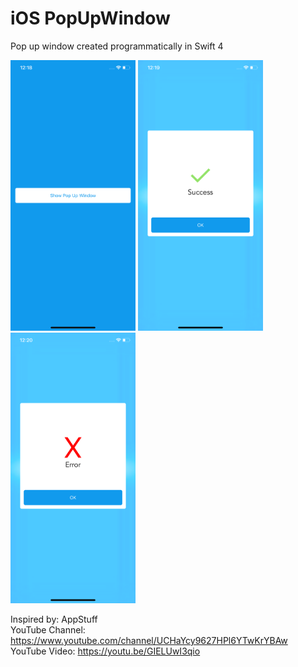 # iOS PopUpWindow
 Pop up window created programmatically in Swift 4

<img src="Screenshots/1.png" width="200"> <img src="Screenshots/2.png" width="200"> <img src="Screenshots/3.png" width="200">

Inspired by: AppStuff <br>
YouTube Channel: https://www.youtube.com/channel/UCHaYcy9627HPl6YTwKrYBAw <br>
YouTube Video: https://youtu.be/GIELUwI3qio
